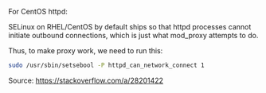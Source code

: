 For CentOS httpd:

SELinux on RHEL/CentOS by default ships so that httpd processes cannot initiate outbound connections, which is just what mod_proxy attempts to do.

Thus, to make proxy work, we need to run this:
```bash
sudo /usr/sbin/setsebool -P httpd_can_network_connect 1
```

Source: https://stackoverflow.com/a/28201422
